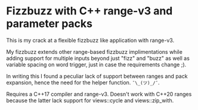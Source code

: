 # Fizzbuzz with C++ range-v3 and parameter packs

This is my crack at a flexible fizzbuzz like application with range-v3.

My fizzbuzz extends other range-based fizzbuzz implimentations while adding
support for multiple inputs beyond just "fizz" and "buzz" as well as
variable spacing on word trigger, just in case the requirements change ;).

In writing this I found a peculiar lack of support between ranges and
pack expansion, hence the need for the helper function.  ```¯\_(ツ)_/¯```.

Requires a C++17 compiler and range-v3. Doesn't work with C++20 ranges because
the latter lack support for views::cycle and views::zip_with.
